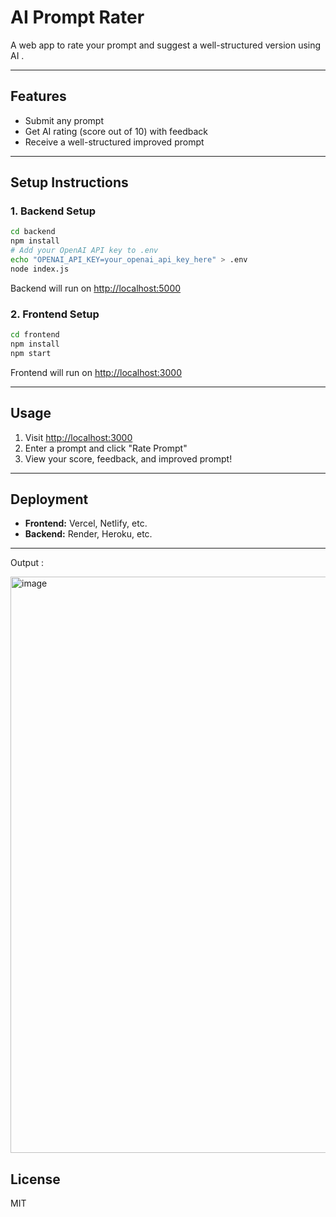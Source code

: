 # AI Prompt Rater

A web app to rate your prompt and suggest a well-structured version using AI .

---

## Features

- Submit any prompt
- Get AI rating (score out of 10) with feedback
- Receive a well-structured improved prompt

---

## Setup Instructions

### 1. Backend Setup

```bash
cd backend
npm install
# Add your OpenAI API key to .env
echo "OPENAI_API_KEY=your_openai_api_key_here" > .env
node index.js
```
Backend will run on [http://localhost:5000](http://localhost:5000)

### 2. Frontend Setup

```bash
cd frontend
npm install
npm start
```
Frontend will run on [http://localhost:3000](http://localhost:3000)

---

## Usage

1. Visit [http://localhost:3000](http://localhost:3000)
2. Enter a prompt and click "Rate Prompt"
3. View your score, feedback, and improved prompt!

---

## Deployment

- **Frontend:** Vercel, Netlify, etc.
- **Backend:** Render, Heroku, etc.

---
Output :

<img width="1566" height="922" alt="image" src="https://github.com/user-attachments/assets/92d639e2-eca5-495c-9956-f7660a4a806a" />

## License

MIT
